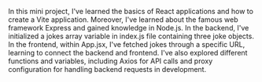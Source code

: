 In this mini project, I've learned the basics of React applications and how to create a Vite application. Moreover, I've learned about the famous web framework Express and gained knowledge in Node.js. In the backend, I've initialized a jokes array variable in index.js file containing three joke objects. In the frontend, within App.jsx, I've fetched jokes through a specific URL, learning to connect the backend and frontend. I've also explored different functions and variables, including Axios for API calls and proxy configuration for handling backend requests in development.
